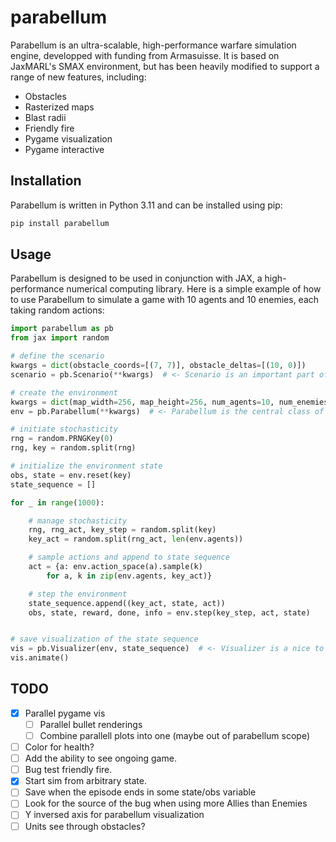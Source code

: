 # parabellum

Parabellum is an ultra-scalable, high-performance warfare simulation engine, developped with funding from Armasuisse.
It is based on JaxMARL's SMAX environment, but has been heavily modified to
support a range of new features, including:
- Obstacles
- Rasterized maps
- Blast radii
- Friendly fire
- Pygame visualization
- Pygame interactive


## Installation

Parabellum is written in Python 3.11 and can be installed using pip:

```bash
pip install parabellum
```

## Usage

Parabellum is designed to be used in conjunction with JAX, a high-performance
numerical computing library. Here is a simple example of how to use Parabellum
to simulate a game with 10 agents and 10 enemies, each taking random actions:

```python
import parabellum as pb
from jax import random

# define the scenario
kwargs = dict(obstacle_coords=[(7, 7)], obstacle_deltas=[(10, 0)])
scenario = pb.Scenario(**kwargs)  # <- Scenario is an important part of parabellum

# create the environment
kwargs = dict(map_width=256, map_height=256, num_agents=10, num_enemies=10)
env = pb.Parabellum(**kwargs)  # <- Parabellum is the central class of parabellum

# initiate stochasticity
rng = random.PRNGKey(0)
rng, key = random.split(rng)

# initialize the environment state
obs, state = env.reset(key)
state_sequence = []

for _ in range(1000):

    # manage stochasticity
    rng, rng_act, key_step = random.split(key)
    key_act = random.split(rng_act, len(env.agents))

    # sample actions and append to state sequence
    act = {a: env.action_space(a).sample(k)
        for a, k in zip(env.agents, key_act)}

    # step the environment
    state_sequence.append((key_act, state, act))
    obs, state, reward, done, info = env.step(key_step, act, state)


# save visualization of the state sequence
vis = pb.Visualizer(env, state_sequence)  # <- Visualizer is a nice to have class
vis.animate()
```

## TODO

- [x] Parallel pygame vis
    - [ ] Parallel bullet renderings
    - [ ] Combine parallell plots into one (maybe out of parabellum scope)
- [ ] Color for health?
- [ ] Add the ability to see ongoing game.
- [ ] Bug test friendly fire.
- [x] Start sim from arbitrary state.
- [ ] Save when the episode ends in some state/obs variable
- [ ] Look for the source of the bug when using more Allies than Enemies
- [ ] Y inversed axis for parabellum visualization
- [ ] Units see through obstacles? 

